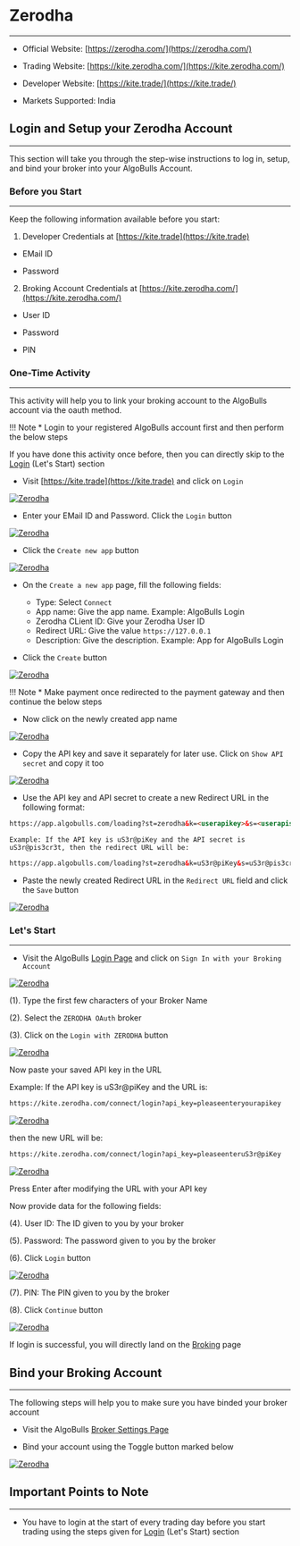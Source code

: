 # Zerodha
---

* Official Website: [https://zerodha.com/](https://zerodha.com/)

* Trading Website: [https://kite.zerodha.com/](https://kite.zerodha.com/)

* Developer Website: [https://kite.trade/](https://kite.trade/)

* Markets Supported: India

## Login and Setup your Zerodha Account 
---
This section will take you through the step-wise instructions to log in, setup, and bind your broker into your AlgoBulls Account.

### Before you Start
---
Keep the following information available before you start:

1) Developer Credentials at [https://kite.trade](https://kite.trade)

* EMail ID

* Password

2) Broking Account Credentials at [https://kite.zerodha.com/](https://kite.zerodha.com/)

* User ID

* Password

* PIN

### One-Time Activity
---
This activity will help you to link your broking account to the AlgoBulls account via the oauth method.

!!! Note
    * Login to your registered AlgoBulls account first and then perform the below steps

If you have done this activity once before, then you can directly skip to the [Login](#lets-start) (Let's Start) section

* Visit [https://kite.trade](https://kite.trade) and click on `Login`

[ ![Zerodha](imgs/zerodha/visit.png "Click to Enlarge or Ctrl+Click to open in a new Tab") ](imgs/zerodha/visit.png)

* Enter your EMail ID and Password. Click the `Login` button

[ ![Zerodha](imgs/zerodha/login_app.png "Click to Enlarge or Ctrl+Click to open in a new Tab") ](imgs/zerodha/login_app.png)

* Click the `Create new app` button

[ ![Zerodha](imgs/zerodha/create_app_button.png "Click to Enlarge or Ctrl+Click to open in a new Tab") ](imgs/zerodha/create_app_button.png)

* On the `Create a new app` page, fill the following fields:

    * Type: Select `Connect`
    * App name: Give the app name. Example: AlgoBulls Login
    * Zerodha CLient ID: Give your Zerodha User ID
    * Redirect URL: Give the value `https://127.0.0.1`
    * Description: Give the description. Example: App for AlgoBulls Login
    
* Click the `Create` button

[ ![Zerodha](imgs/zerodha/create_app.png "Click to Enlarge or Ctrl+Click to open in a new Tab") ](imgs/zerodha/create_app.png)
    
!!! Note
    * Make payment once redirected to the payment gateway and then continue the below steps

* Now click on the newly created app name

[ ![Zerodha](imgs/zerodha/click_here.png "Click to Enlarge or Ctrl+Click to open in a new Tab") ](imgs/zerodha/click_here.png)

* Copy the API key and save it separately for later use. Click on `Show API secret` and copy it too

[ ![Zerodha](imgs/zerodha/show_api_secret.png "Click to Enlarge or Ctrl+Click to open in a new Tab") ](imgs/zerodha/show_api_secret.png)

* Use the API key and API secret to create a new Redirect URL in the following format:
```html
https://app.algobulls.com/loading?st=zerodha&k=<userapikey>&s=<userapisecret>
```
  
    Example: If the API key is uS3r@piKey and the API secret is uS3r@pis3cr3t, then the redirect URL will be:
```html
https://app.algobulls.com/loading?st=zerodha&k=uS3r@piKey&s=uS3r@pis3cr3t
```

* Paste the newly created Redirect URL in the `Redirect URL` field and click the `Save` button

[ ![Zerodha](imgs/zerodha/change_redirect_url.png "Click to Enlarge or Ctrl+Click to open in a new Tab") ](imgs/zerodha/change_redirect_url.png)

### Let's Start
---
* Visit the AlgoBulls [Login Page](https://app.algobulls.com/user/login) and click on `Sign In with your Broking Account`

[ ![Zerodha](imgs/siwyba.png "Click to Enlarge or Ctrl+Click to open in a new Tab") ](imgs/siwyba.png)

(1). Type the first few characters of your Broker Name

(2). Select the `ZERODHA OAuth` broker

(3). Click on the `Login with ZERODHA` button

[ ![Zerodha](imgs/zerodha/zerodha_oauth.png "Click to Enlarge or Ctrl+Click to open in a new Tab") ](imgs/zerodha/zerodha_oauth.png)

Now paste your saved API key in the URL

Example: If the API key is uS3r@piKey and the URL is:

```html
https://kite.zerodha.com/connect/login?api_key=pleaseenteryourapikey
```

[ ![Zerodha](imgs/zerodha/zerodha_oauth_2.png "Click to Enlarge or Ctrl+Click to open in a new Tab") ](imgs/zerodha/zerodha_oauth_2.png)

then the new URL will be:

```html
https://kite.zerodha.com/connect/login?api_key=pleaseenteruS3r@piKey
```

[ ![Zerodha](imgs/zerodha/zerodha_oauth_3.png "Click to Enlarge or Ctrl+Click to open in a new Tab") ](imgs/zerodha/zerodha_oauth_3.png)

Press Enter after modifying the URL with your API key

Now provide data for the following fields:

(4). User ID: The ID given to you by your broker

(5). Password: The password given to you by the broker

(6). Click `Login` button

[ ![Zerodha](imgs/zerodha/zerodha_oauth_4.png "Click to Enlarge or Ctrl+Click to open in a new Tab") ](imgs/zerodha/zerodha_oauth_4.png)

(7). PIN: The PIN given to you by the broker

(8). Click `Continue` button

[ ![Zerodha](imgs/zerodha/zerodha_oauth_5.png "Click to Enlarge or Ctrl+Click to open in a new Tab") ](imgs/zerodha/zerodha_oauth_5.png)

If login is successful, you will directly land on the [Broking](https://app.algobulls.com/account/broking) page

## Bind your Broking Account
---
The following steps will help you to make sure you have binded your broker account

* Visit the AlgoBulls [Broker Settings Page](https://app.algobulls.com/account/broking)

* Bind your account using the Toggle button marked below

[ ![Zerodha](imgs/zerodha/zerodha_binded.png "Click to Enlarge or Ctrl+Click to open in a new Tab") ](imgs/zerodha/zerodha_binded.png)

## Important Points to Note
---
* You have to login at the start of every trading day before you start trading using the steps given for [Login](#lets-start) (Let's Start) section
